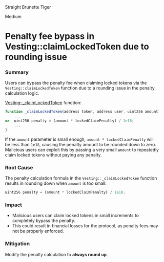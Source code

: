 Straight Brunette Tiger

Medium

# Penalty fee bypass in Vesting::claimLockedToken due to rounding issue

### Summary

Users can bypass the penalty fee when claiming locked tokens via the `Vesting::claimLockedToken` function due to a rounding issue in the penalty calculation logic.

[Vesting::_claimLockedToken](https://github.com/sherlock-audit/2025-03-symm-io-stacking/blob/main/token/contracts/vesting/Vesting.sol#L261) function:
```javascript
function _claimLockedToken(address token, address user, uint256 amount) internal {
    ...
=>  uint256 penalty = (amount * lockedClaimPenalty) / 1e18;
    ...
}
```

If the `amount` parameter is small enough, `amount * lockedClaimPenalty` will be less than `1e18`, causing the penalty amount to be rounded down to zero. Malicious users can exploit this by passing a very small `amount` to repeatedly claim locked tokens without paying any penalty.  

### Root Cause

The penalty calculation formula in the `Vesting::_claimLockedToken` function results in rounding down when `amount` is too small:  

```javascript
uint256 penalty = (amount * lockedClaimPenalty) / 1e18;
```

### Impact

- Malicious users can claim locked tokens in small increments to completely bypass the penalty.  
- This could result in financial losses for the protocol, as penalty fees may not be properly enforced.

### Mitigation  

Modify the penalty calculation to **always round up**.